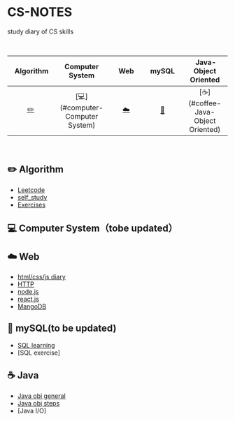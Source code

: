 # CS-NOTES
study diary of CS skills

<br>

|      &nbsp;&nbsp;Algorithm&nbsp;      |       Computer System        | &nbsp;&nbsp;&nbsp;Web&nbsp;&nbsp;&nbsp; |     &nbsp;&nbsp;mySQL&nbsp;&nbsp;      |     &nbsp;Java-Object Oriented      | 
|:-------------------------------:|:---------:|:---------------------------------------:|:--------------------------------:|:-----------------------------:|
| [:pencil2:](#pencil2-Algorithm) | [:computer:](#computer-Computer System) |          [:cloud:](#cloud-Web)          | [:floppy_disk:](#floppy_disk-mySQL) |   [:coffee:](#coffee-Java-Object Oriented)    |

<br>


## :pencil2:  Algorithm

- [Leetcode](https://github.com/TerryTxx/CS-Diary/blob/master/Algorithm/Leetcode.md)
- [self_study](https://github.com/TerryTxx/CS-Diary/blob/master/Algorithm/self_study.md)
- [Exercises](https://github.com/TerryTxx/CS-Diary/blob/master/Algorithm/Exercises.md)

## :computer: Computer System（tobe updated）

## :cloud: Web
- [html/css/js diary](https://github.com/TerryTxx/CS-Diary/blob/master/WebNote/html:css:js.md)
- [HTTP](https://github.com/TerryTxx/CS-Diary/blob/master/WebNote/http.md)
- [node.js](https://github.com/TerryTxx/CS-Diary/blob/master/WebNote/node_js.mda)
- [react.js](https://github.com/TerryTxx/CS-Diary/blob/master/WebNote/react_js.md)
- [MangoDB](https://github.com/TerryTxx/CS-Diary/blob/master/WebNote/MangoDB.md)

## :floppy_disk: mySQL(to be updated)

- [SQL learning](https://github.com/TerryTxx/CS-Diary/blob/master/mySQL/react_js.md)
- [SQL exercise]


## :coffee: Java

- [Java obj general](https://github.com/TerryTxx/CS-Diary/blob/master/Java-OBJ/object-general.md)
- [Java obj steps](https://github.com/TerryTxx/CS-Diary/blob/master/Java-OBJ/studyDiary.md)
- [Java I/O]



